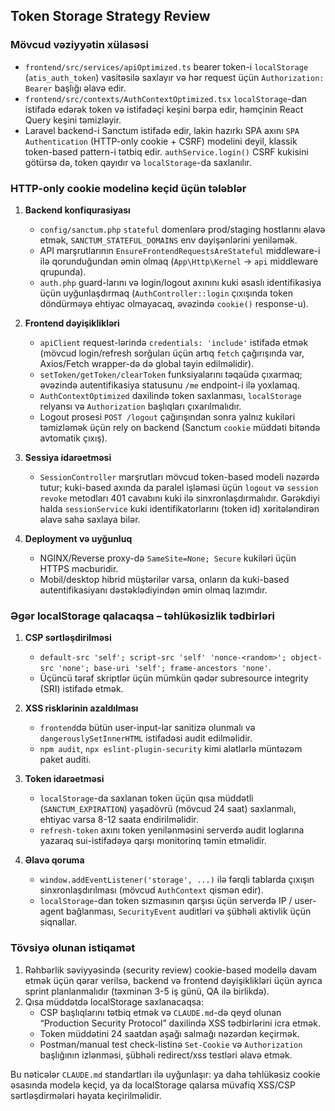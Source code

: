 ## Token Storage Strategy Review

### Mövcud vəziyyətin xülasəsi
- `frontend/src/services/apiOptimized.ts` bearer token-i `localStorage` (`atis_auth_token`) vasitəsilə saxlayır və hər request üçün `Authorization: Bearer` başlığı əlavə edir.
- `frontend/src/contexts/AuthContextOptimized.tsx` `localStorage`-dan istifadə edərək token və istifadəçi keşini bərpa edir, həmçinin React Query keşini təmizləyir.
- Laravel backend-i Sanctum istifadə edir, lakin hazırkı SPA axını `SPA Authentication` (HTTP-only cookie + CSRF) modelini deyil, klassik token-based pattern-i tətbiq edir. `authService.login()` CSRF kukisini götürsə də, token qayıdır və `localStorage`-da saxlanılır.

### HTTP-only cookie modelinə keçid üçün tələblər
1. **Backend konfiqurasiyası**
   - `config/sanctum.php` `stateful` domenlərə prod/staging hostlarını əlavə etmək, `SANCTUM_STATEFUL_DOMAINS` env dəyişənlərini yeniləmək.
   - API marşrutlarının `EnsureFrontendRequestsAreStateful` middleware-i ilə qorunduğundan əmin olmaq (`App\Http\Kernel` → `api` middleware qrupunda).
   - `auth.php` guard-larını və login/logout axınını kuki əsaslı identifikasiya üçün uyğunlaşdırmaq (`AuthController::login` çıxışında token döndürməyə ehtiyac olmayacaq, əvəzində `cookie()` response-u).

2. **Frontend dəyişiklikləri**
   - `apiClient` request-lərində `credentials: 'include'` istifadə etmək (mövcud login/refresh sorğuları üçün artıq `fetch` çağırışında var, Axios/Fetch wrapper-də də global təyin edilməlidir).
   - `setToken/getToken/clearToken` funksiyalarını təqaüdə çıxarmaq; əvəzində autentifikasiya statusunu `/me` endpoint-i ilə yoxlamaq.
   - `AuthContextOptimized` daxilində token saxlanması, `localStorage` relyansı və `Authorization` başlıqları çıxarılmalıdır.
   - Logout prosesi `POST /logout` çağırışından sonra yalnız kukiləri təmizləmək üçün rely on backend (Sanctum `cookie` müddəti bitəndə avtomatik çıxış).

3. **Sessiya idarəetməsi**
   - `SessionController` marşrutları mövcud token-based modeli nəzərdə tutur; kuki-based axında da paralel işləməsi üçün `logout` və `session revoke` metodları 401 cavabını kuki ilə sinxronlaşdırmalıdır. Gərəkdiyi halda `sessionService` kuki identifikatorlarını (token id) xəritələndirən əlavə sahə saxlaya bilər.

4. **Deployment və uyğunluq**
   - NGINX/Reverse proxy-də `SameSite=None; Secure` kukiləri üçün HTTPS məcburidir.
   - Mobil/desktop hibrid müştərilər varsa, onların da kuki-based autentifikasiyanı dəstəklədiyindən əmin olmaq lazımdır.

### Əgər localStorage qalacaqsa – təhlükəsizlik tədbirləri
1. **CSP sərtləşdirilməsi**
   - `default-src 'self'; script-src 'self' 'nonce-<random>'; object-src 'none'; base-uri 'self'; frame-ancestors 'none'`.
   - Üçüncü tərəf skriptlər üçün mümkün qədər subresource integrity (SRI) istifadə etmək.

2. **XSS risklərinin azaldılması**
   - `frontend`də bütün user-input-lar sanitizə olunmalı və `dangerouslySetInnerHTML` istifadəsi audit edilməlidir.
   - `npm audit`, `npx eslint-plugin-security` kimi alətlərlə müntəzəm paket auditi.

3. **Token idarəetməsi**
   - `localStorage`-da saxlanan token üçün qısa müddətli (`SANCTUM_EXPIRATION`) yaşadövrü (mövcud 24 saat) saxlanmalı, ehtiyac varsa 8-12 saata endirilməlidir.
   - `refresh-token` axını token yenilənməsini serverdə audit loglarına yazaraq sui-istifadəyə qarşı monitorinq təmin etməlidir.

4. **Əlavə qoruma**
   - `window.addEventListener('storage', ...)` ilə fərqli tablarda çıxışın sinxronlaşdırılması (mövcud `AuthContext` qismən edir).
   - `localStorage`-dan token sızmasının qarşısı üçün serverdə IP / user-agent bağlanması, `SecurityEvent` auditləri və şübhəli aktivlik üçün siqnallar.

### Tövsiyə olunan istiqamət
1. Rəhbərlik səviyyəsində (security review) cookie-based modellə davam etmək üçün qərar verilsə, backend və frontend dəyişiklikləri üçün ayrıca sprint planlanmalıdır (təxminən 3-5 iş günü, QA ilə birlikdə).
2. Qısa müddətdə localStorage saxlanacaqsa:
   - CSP başlıqlarını tətbiq etmək və `CLAUDE.md`-də qeyd olunan “Production Security Protocol” daxilində XSS tədbirlərini icra etmək.
   - Token müddətini 24 saatdan aşağı salmağı nəzərdən keçirmək.
   - Postman/manual test check-listinə `Set-Cookie` və `Authorization` başlığının izlənməsi, şübhəli redirect/xss testləri əlavə etmək.

Bu nəticələr `CLAUDE.md` standartları ilə uyğunlaşır: ya daha təhlükəsiz cookie əsasında modelə keçid, ya da localStorage qalarsa müvafiq XSS/CSP sərtləşdirmələri həyata keçirilməlidir.

